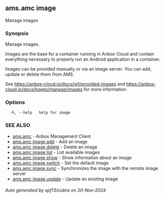 ## ams.amc image

Manage images

### Synopsis

Manage images.

Images are the base for a container running in Anbox Cloud and contain everything
necessary to properly run an Android application in a container.

Images can be provided manually or via an image server. You can add, update or
delete them from AMS.

See https://anbox-cloud.io/docs/ref/provided-images and
https://anbox-cloud.io/docs/howto/manage/images for more information.


### Options

```
  -h, --help   help for image
```

### SEE ALSO

* [ams.amc](ams.amc.md)	 - Anbox Management Client
* [ams.amc image add](ams.amc_image_add.md)	 - Add an image
* [ams.amc image delete](ams.amc_image_delete.md)	 - Delete an image
* [ams.amc image list](ams.amc_image_list.md)	 - List available images
* [ams.amc image show](ams.amc_image_show.md)	 - Show information about an image
* [ams.amc image switch](ams.amc_image_switch.md)	 - Set the default image
* [ams.amc image sync](ams.amc_image_sync.md)	 - Synchronizes the image with the remote image server
* [ams.amc image update](ams.amc_image_update.md)	 - Update an existing image

###### Auto generated by spf13/cobra on 20-Nov-2024

